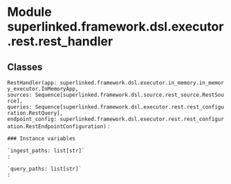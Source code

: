 Module superlinked.framework.dsl.executor.rest.rest_handler
===========================================================

Classes
-------

`RestHandler(app: superlinked.framework.dsl.executor.in_memory.in_memory_executor.InMemoryApp, sources: Sequence[superlinked.framework.dsl.source.rest_source.RestSource], queries: Sequence[superlinked.framework.dsl.executor.rest.rest_configuration.RestQuery], endpoint_config: superlinked.framework.dsl.executor.rest.rest_configuration.RestEndpointConfiguration)`
:   

    ### Instance variables

    `ingest_paths: list[str]`
    :

    `query_paths: list[str]`
    :